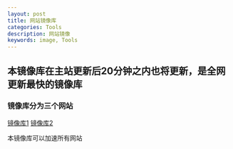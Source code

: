 ```yaml
---
layout: post
title: 网站镜像库
categories: Tools
description: 网站镜像
keywords: image, Tools
---
```


## 本镜像库在主站更新后20分钟之内也将更新，是全网更新最快的镜像库

### 镜像库分为三个网站

[镜像库1](https://proxy.galaxy-studio.ga)  [镜像库2](https://mirror.galaxy-studio.ga)

本镜像库可以加速所有网站